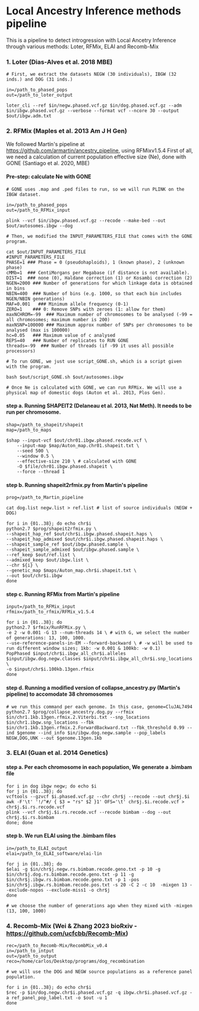# Local Ancestry Inference methods pipeline

This is a pipeline to detect introgression with Local Ancetry Inference through various methods: Loter, RFMix, ELAI and Recomb-Mix

### 1. Loter (Dias-Alves et al. 2018 MBE)

```
# First, we extract the datasets NEGW (30 individuals), IBGW (32 inds.) and DOG (31 inds.)

in=/path_to_phased_pops
out=/path_to_loter_output

loter_cli --ref $in/negw.phased.vcf.gz $in/dog.phased.vcf.gz --adm $in/ibgw.phased.vcf.gz --verbose --format vcf --ncore 30 --output $out/ibgw.adm.txt
```


### 2. RFMix (Maples et al. 2013 Am J H Gen)

We followed Martín's pipeline at https://github.com/armartin/ancestry_pipeline, using RFMixv1.5.4
First of all, we need a calculation of current population effective size (Ne), done with GONE (Santiago et al. 2020, MBE)

#### Pre-step: calculate Ne with GONE

```
# GONE uses .map and .ped files to run, so we will run PLINK on the IBGW dataset. 

in=/path_to_phased_pops
out=/path_to_RFMix_input

plink --vcf $in/ibgw.phased.vcf.gz --recode --make-bed --out $out/autosomes.ibgw --dog

# Then, we modified the INPUT_PARAMETERS_FILE that comes with the GONE program. 

cat $out/INPUT_PARAMETERS_FILE 
#INPUT_PARAMETERS_FILE
PHASE=1 ### Phase = 0 (pseudohaploids), 1 (known phase), 2 (unknown phase)
cMMb=1  ### CentiMorgans per Megabase (if distance is not available).
DIST=1  ### none (0), Haldane correction (1) or Kosambi correction (2)
NGEN=2000 ### Number of generations for which linkage data is obtained in bins
NBIN=400  ### Number of bins (e.g. 1000, so that each bin includes NGEN/NBIN generations)
MAF=0.001   ### Minimum allele frequency (0-1)
ZERO=1    ### 0: Remove SNPs with zeroes (1: allow for them)
maxNCHROM=-99  ### Maximum number of chromosomes to be analysed (-99 = all chromosomes; maximum number is 200)
maxNSNP=100000 ### Maximum approx number of SNPs per chromosomes to be analysed (max is 100000)
hc=0.05   ### Maximum value of c analysed
REPS=40   ### Number of replicates to RUN GONE
threads=-99  ### Number of threads (if -99 it uses all possible processors)

# To run GONE, we just use script_GONE.sh, which is a script given with the program. 

bash $out/script_GONE.sh $out/autosomes.ibgw

# Once Ne is calculated with GONE, we can run RFMix. We will use a physical map of domestic dogs (Auton et al. 2013, Plos Gen).
```

#### step a. Running SHAPEIT2 (Delaneau et al. 2013, Nat Meth). It needs to be run per chromosome. 

```
shap=/path_to_shapeit/shapeit
map=/path_to_maps

$shap --input-vcf $out/chr01.ibgw.phased.recode.vcf \
	--input-map $map/Auton_map.chr01.shapeit.txt \
	--seed 500 \
	--window 0.5 \
	--effective-size 210 \ # calculated with GONE
	-O $file/chr01.ibgw.phased.shapeit \
	--force --thread 1
```

#### step b. Running shapeit2rfmix.py from Martin's pipeline 

```
prog=/path_to_Martin_pipeline

cat dog.list negw.list > ref.list # list of source individuals (NEGW + DOG)

for i in {01..38}; do echo chr$i
python2.7 $prog/shapeit2rfmix.py \
--shapeit_hap_ref $out/chr$i.ibgw.phased.shapeit.haps \
--shapeit_hap_admixed $out/chr$i.ibgw.phased.shapeit.haps \
--shapeit_sample_ref $out/ibgw.phased.sample \
--shapeit_sample_admixed $out/ibgw.phased.sample \
--ref_keep $out/ref.list \
--admixed_keep $out/ibgw.list \
--chr ${i} \
--genetic_map $maps/Auton_map.chr$i.shapeit.txt \
--out $out/chr$i.ibgw
done
```

#### step c. Running RFMix from Martin's pipeline 

```
input=/path_to_RFMix_input
rfmix=/path_to_rfmix/RFMix_v1.5.4

for i in {01..38}; do
python2.7 $rfmix/RunRFMix.py \
-e 2 -w 0.001 -G 13 --num-threads 14 \ # with G, we select the number of generations: 13, 100, 1000.
--use-reference-panels-in-EM --forward-backward \ # -w will be used to run different window sizes; 1kb: -w 0.001 & 100kb: -w 0.1)
PopPhased $input/chr$i.ibgw_all_chr$i.alleles $input/ibgw.dog.negw.classes $input/chr$i.ibgw_all_chr$i.snp_locations \
-o $input/chr$i.100kb.13gen.rfmix
done
```

#### step d. Running a modified version of collapse_ancestry.py (Martin's pipeline) to accomodate 38 chromosomes

```
# we run this command per each genome. In this case, genome=CluJAL7494
python2.7 $prog/collapse_ancestry.dog.py --rfmix $in/chr1.1kb.13gen.rfmix.2.Viterbi.txt --snp_locations $in/chr1.ibgw.snp_locations --fbk $in/chr1.1kb.13gen.rfmix.2.ForwardBackward.txt --fbk_threshold 0.99 --ind $genome --ind_info $in/ibgw.dog.negw.sample --pop_labels NEGW,DOG,UNK --out $genome.13gen.1kb
```


### 3. ELAI (Guan et al. 2014 Genetics)

#### step a. Per each chromosome in each population, We generate a .bimbam file

```
for i in dog ibgw negw; do echo $i
for j in {01..38}; do
vcftools --gzvcf $i.phased.vcf.gz --chr chr$j --recode --out chr$j.$i
awk -F'\t' '!/^#/ { $3 = "rs" $2 }1' OFS='\t' chr$j.$i.recode.vcf > chr$j.$i.rs.recode.vcf
plink --vcf chr$j.$i.rs.recode.vcf --recode bimbam --dog --out chr$j.$i.rs.bimbam
done; done

```

#### step b. We run ELAI using the .bimbam files


```
in=/path_to_ELAI_output
elai=/path_to_ELAI_software/elai-lin

for j in {01..38}; do
$elai -g $in/chr$j.negw.rs.bimbam.recode.geno.txt -p 10 -g $in/chr$j.dog.rs.bimbam.recode.geno.txt -p 11 -g $in/chr$j.ibgw.rs.bimbam.recode.geno.txt -p 1 -pos $in/chr$j.ibgw.rs.bimbam.recode.pos.txt -s 20 -C 2 -c 10  -mixgen 13 --exclude-nopos --exclude-miss1 -o chr$j
done

# we choose the number of generations ago when they mixed with -mixgen (13, 100, 1000)
```


### 4. Recomb-Mix (Wei & Zhang 2023 bioRxiv - https://github.com/ucfcbb/Recomb-Mix)

```
rec=/path_to_Recomb-Mix/RecombMix_v0.4 
in=/path_to_intput
out=/path_to_output
reco=/home/carlos/Desktop/programs/dog_recombination

# we will use the DOG and NEGW source populations as a reference panel population. 

for i in {01..38}; do echo chr$i
$rec -p $in/dog.negw.chr$i.phased.vcf.gz -q ibgw.chr$i.phased.vcf.gz -a ref_panel_pop_label.txt -o $out -u 1
done


